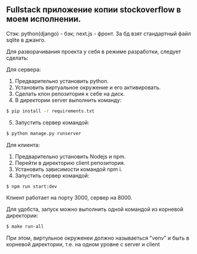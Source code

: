 ## Fullstack приложение копии stockoverflow в моем исполнении.

Стэк: python(django) - бэк; next.js - фронт. За бд взят стандартный файл sqlite в джанго.

Для разворачивания проекта у себя в режиме разработки, следует сделать:

Для сервера:

1. Предварительно установить python.
2. Установить виртуальное окружение и его активировать.
3. Сделать клон репозитория к себе на диск.
4. В директории server выполнить команду:

```bash
$ pip install -r requirements.txt
```

5. Запустить сервер командой:

```bash
$ python manage.py runserver
```

Для клиента:

1. Предварительно установить Nodejs и npm.
2. Перейти в директорию client репозитория.
3. Установить зависимости командой npm i.
4. Запустить сервер командой:

```bash
$ npm run start:dev
```

Клиент работает на порту 3000, сервер на 8000.

Для удобста, запуск можно выполнить одной командой из корневой директории:

```bash
$ make run-all
```

При этом, виртульное окруженеи должно называеться "venv" и быть в корневой директории, т.е. на одном уровне с server и client
